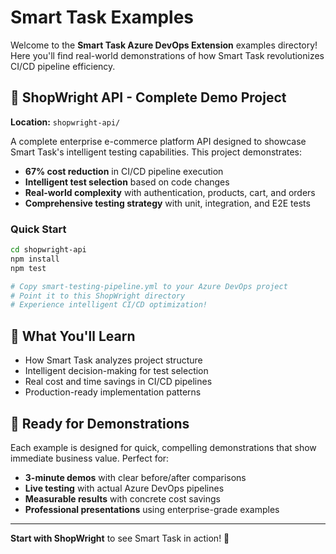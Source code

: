 # Smart Task Examples

Welcome to the **Smart Task Azure DevOps Extension** examples directory! Here you'll find real-world demonstrations of how Smart Task revolutionizes CI/CD pipeline efficiency.

## 🏢 ShopWright API - Complete Demo Project

**Location:** `shopwright-api/`

A complete enterprise e-commerce platform API designed to showcase Smart Task's intelligent testing capabilities. This project demonstrates:

- **67% cost reduction** in CI/CD pipeline execution
- **Intelligent test selection** based on code changes  
- **Real-world complexity** with authentication, products, cart, and orders
- **Comprehensive testing strategy** with unit, integration, and E2E tests

### Quick Start
```bash
cd shopwright-api
npm install
npm test

# Copy smart-testing-pipeline.yml to your Azure DevOps project
# Point it to this ShopWright directory
# Experience intelligent CI/CD optimization!
```

## 🎯 What You'll Learn

- How Smart Task analyzes project structure
- Intelligent decision-making for test selection
- Real cost and time savings in CI/CD pipelines
- Production-ready implementation patterns

## 🚀 Ready for Demonstrations

Each example is designed for quick, compelling demonstrations that show immediate business value. Perfect for:

- **3-minute demos** with clear before/after comparisons
- **Live testing** with actual Azure DevOps pipelines
- **Measurable results** with concrete cost savings
- **Professional presentations** using enterprise-grade examples

---

**Start with ShopWright** to see Smart Task in action! 🎉
